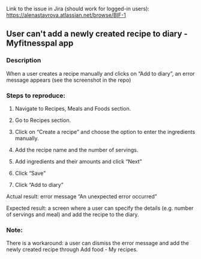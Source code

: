 Link to the issue in Jira (should work for logged-in users): https://alenastavrova.atlassian.net/browse/BIF-1

## User can't add a newly created recipe to diary - Myfitnesspal app

### Description

When a user creates a recipe manually and clicks on “Add to diary”, an error message appears (see the screenshot in the repo)

### Steps to reproduce:

1. Navigate to Recipes, Meals and Foods section.

2. Go to Recipes section.

3. Click on “Create a recipe” and choose the option to enter the ingredients manually.

4. Add the recipe name and the number of servings.  

5. Add ingredients and their amounts and click “Next”

6. Click “Save”

7. Click “Add to diary”

Actual result: error message “An unexpected error occurred”

Expected result: a screen where a user can specify the details (e.g. number of servings and meal) and add the recipe to the diary.

### Note:
There is a workaround: a user can dismiss the error message and add the newly created recipe through Add food - My recipes. 
